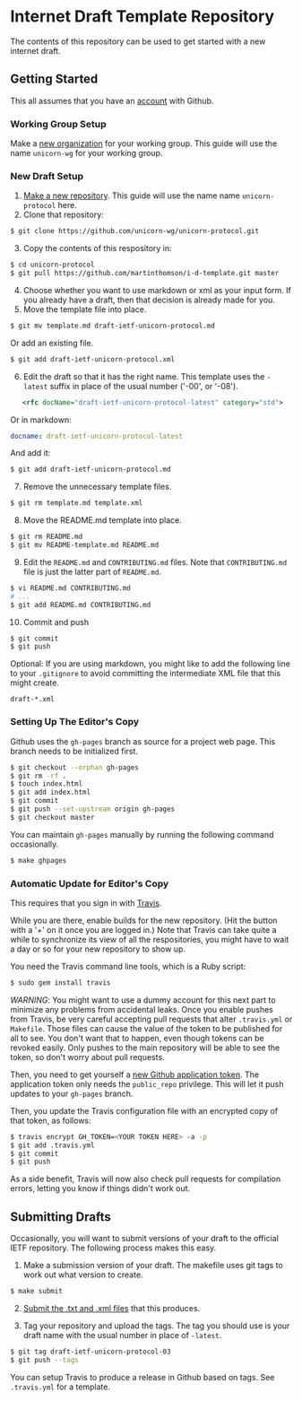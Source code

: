 # Internet Draft Template Repository

The contents of this repository can be used to get started with a new internet
draft.

## Getting Started

This all assumes that you have an [account](https://github.com/join) with
Github.

### Working Group Setup

Make a [new organization](https://github.com/organizations/new) for your working
group.  This guide will use the name `unicorn-wg` for your working group.

### New Draft Setup

1. [Make a new repository](https://github.com/new).  This guide will use the
   name name `unicorn-protocol` here.
2. Clone that repository:
```sh
$ git clone https://github.com/unicorn-wg/unicorn-protocol.git
```
3. Copy the contents of this respository in:
```sh
$ cd unicorn-protocol
$ git pull https://github.com/martinthomson/i-d-template.git master
```
4. Choose whether you want to use markdown or xml as your input form.  If you
   already have a draft, then that decision is already made for you.
5. Move the template file into place.
```sh
$ git mv template.md draft-ietf-unicorn-protocol.md
```
   Or add an existing file.
```sh
$ git add draft-ietf-unicorn-protocol.xml
````
6. Edit the draft so that it has the right name.  This template uses the
   `-latest` suffix in place of the usual number ('-00', or '-08').
```xml
   <rfc docName="draft-ietf-unicorn-protocol-latest" category="std">
```
   Or in markdown:
```yaml
docname: draft-ietf-unicorn-protocol-latest
```
   And add it:
```sh
$ git add draft-ietf-unicorn-protocol.md
```
7. Remove the unnecessary template files.
```sh
$ git rm template.md template.xml
```
8. Move the README.md template into place.
```sh
$ git rm README.md
$ git mv README-template.md README.md
```
9. Edit the `README.md` and `CONTRIBUTING.md` files.  Note that `CONTRIBUTING.md`
   file is just the latter part of `README.md`.
```sh
$ vi README.md CONTRIBUTING.md
# ...
$ git add README.md CONTRIBUTING.md
```
10. Commit and push
```sh
$ git commit
$ git push
```

Optional: If you are using markdown, you might like to add the following line to your
`.gitignore` to avoid committing the intermediate XML file that this might create.
```
draft-*.xml
```


### Setting Up The Editor's Copy

Github uses the `gh-pages` branch as source for a project web page.  This branch
needs to be initialized first.

```sh
$ git checkout --orphan gh-pages
$ git rm -rf .
$ touch index.html
$ git add index.html
$ git commit
$ git push --set-upstream origin gh-pages
$ git checkout master
```

You can maintain `gh-pages` manually by running the following command
occasionally.

```sh
$ make ghpages
```

### Automatic Update for Editor's Copy

This requires that you sign in with [Travis](https://travis-ci.org/).

While you are there, enable builds for the new repository.  (Hit the button with
a '+' on it once you are logged in.)  Note that Travis can take quite a while to
synchronize its view of all the respositories, you might have to wait a day or
so for your new repository to show up.

You need the Travis command line tools, which is a Ruby script:

```sh
$ sudo gem install travis
```

*WARNING*: You might want to use a dummy account for this next part to minimize
any problems from accidental leaks.  Once you enable pushes from Travis, be very
careful accepting pull requests that alter `.travis.yml` or `Makefile`.  Those
files can cause the value of the token to be published for all to see.  You
don't want that to happen, even though tokens can be revoked easily.  Only
pushes to the main repository will be able to see the token, so don't worry
about pull requests.

Then, you need to get yourself a [new Github application
token](https://github.com/settings/tokens/new).  The application token only
needs the `public_repo` privilege.  This will let it push updates to your
`gh-pages` branch.

Then, you update the Travis configuration file with an encrypted copy of that
token, as follows:

```sh
$ travis encrypt GH_TOKEN=<YOUR TOKEN HERE> -a -p
$ git add .travis.yml
$ git commit
$ git push
```

As a side benefit, Travis will now also check pull requests for compilation
errors, letting you know if things didn't work out.

## Submitting Drafts

Occasionally, you will want to submit versions of your draft to the official
IETF repository.  The following process makes this easy.

1. Make a submission version of your draft.  The makefile uses git tags to work
   out what version to create.

```sh
$ make submit
```

2. [Submit the .txt and .xml files](https://datatracker.ietf.org/submit/)
   that this produces.

3. Tag your repository and upload the tags.  The tag you should use is your
   draft name with the usual number in place of `-latest`.

```sh
$ git tag draft-ietf-unicorn-protocol-03
$ git push --tags
```

You can setup Travis to produce a release in Github based on tags.  See
`.travis.yml` for a template.
